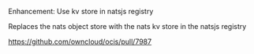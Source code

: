 Enhancement: Use kv store in natsjs registry

Replaces the nats object store with the nats kv store in the natsjs registry

https://github.com/owncloud/ocis/pull/7987

